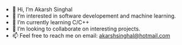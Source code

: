 - 👋 Hi, I’m Akarsh Singhal
- 👀 I’m interested in software developement and machine learning.
- 🌱 I’m currently learning C/C++
- 💞️ I’m looking to collaborate on interesting projects.
- 📫 Feel free to reach me on email: akarshsinghal@hotmail.com

<!---
akarshsinghal/akarshsinghal is a ✨ special ✨ repository because its `README.md` (this file) appears on your GitHub profile.
You can click the Preview link to take a look at your changes.
--->
